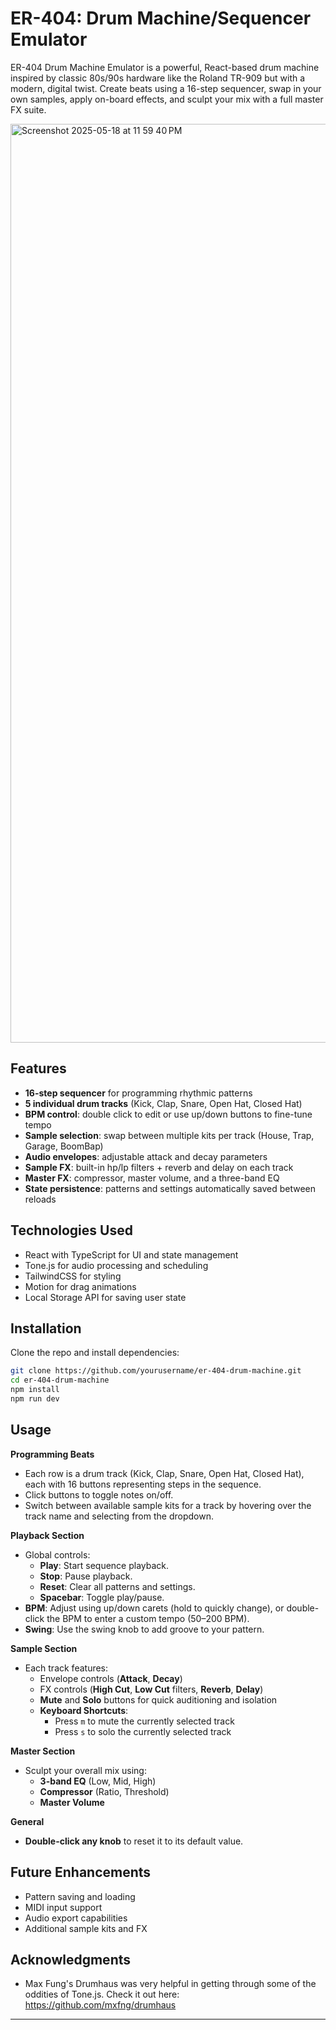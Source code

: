 # ER-404: Drum Machine/Sequencer Emulator

ER-404 Drum Machine Emulator is a powerful, React-based drum machine inspired by classic 80s/90s hardware like the Roland TR-909 but with a modern, digital twist. Create beats using a 16-step sequencer, swap in your own samples, apply on-board effects, and sculpt your mix with a full master FX suite.

<img width="1470" alt="Screenshot 2025-05-18 at 11 59 40 PM" src="https://github.com/user-attachments/assets/8e0280a9-b13f-40cd-af78-13d157ca8daf" />

## Features

- **16-step sequencer** for programming rhythmic patterns  
- **5 individual drum tracks** (Kick, Clap, Snare, Open Hat, Closed Hat)  
- **BPM control**: double click to edit or use up/down buttons to fine-tune tempo  
- **Sample selection**: swap between multiple kits per track (House, Trap, Garage, BoomBap)
- **Audio envelopes**: adjustable attack and decay parameters  
- **Sample FX**: built-in hp/lp filters + reverb and delay on each track  
- **Master FX**: compressor, master volume, and a three-band EQ  
- **State persistence**: patterns and settings automatically saved between reloads

## Technologies Used

- React with TypeScript for UI and state management  
- Tone.js for audio processing and scheduling  
- TailwindCSS for styling
- Motion for drag animations
- Local Storage API for saving user state  

## Installation

Clone the repo and install dependencies:

```bash
git clone https://github.com/yourusername/er-404-drum-machine.git
cd er-404-drum-machine
npm install
npm run dev
```

## Usage

**Programming Beats**  
- Each row is a drum track (Kick, Clap, Snare, Open Hat, Closed Hat), each with 16 buttons representing steps in the sequence.
- Click buttons to toggle notes on/off.
- Switch between available sample kits for a track by hovering over the track name and selecting from the dropdown.

**Playback Section**  
- Global controls:
  - **Play**: Start sequence playback.
  - **Stop**: Pause playback.
  - **Reset**: Clear all patterns and settings.
  - **Spacebar**: Toggle play/pause.
- **BPM**: Adjust using up/down carets (hold to quickly change), or double-click the BPM to enter a custom tempo (50–200 BPM).
- **Swing**: Use the swing knob to add groove to your pattern.

**Sample Section**  
- Each track features:
  - Envelope controls (**Attack**, **Decay**)
  - FX controls (**High Cut**, **Low Cut** filters, **Reverb**, **Delay**)
  - **Mute** and **Solo** buttons for quick auditioning and isolation
  - **Keyboard Shortcuts**:  
    - Press `m` to mute the currently selected track  
    - Press `s` to solo the currently selected track

**Master Section**  
- Sculpt your overall mix using:
  - **3-band EQ** (Low, Mid, High)
  - **Compressor** (Ratio, Threshold)
  - **Master Volume**

**General**  
- **Double-click any knob** to reset it to its default value.

## Future Enhancements

- Pattern saving and loading  
- MIDI input support  
- Audio export capabilities  
- Additional sample kits and FX  

## Acknowledgments

- Max Fung's Drumhaus was very helpful in getting through some of the oddities of Tone.js. Check it out here: https://github.com/mxfng/drumhaus 

---




